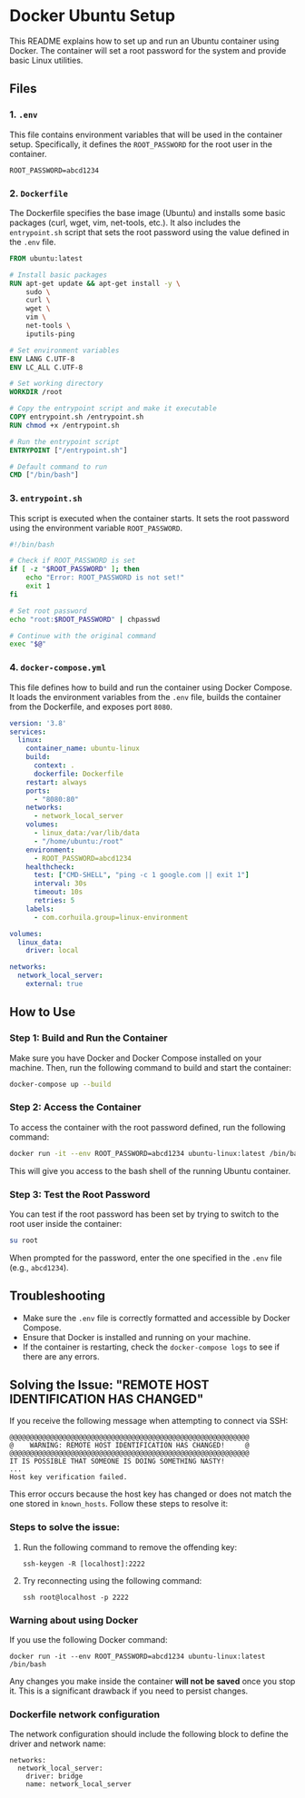 
# Docker Ubuntu Setup

This README explains how to set up and run an Ubuntu container using Docker. The container will set a root password for the system and provide basic Linux utilities.

## Files

### 1. `.env`
This file contains environment variables that will be used in the container setup. Specifically, it defines the `ROOT_PASSWORD` for the root user in the container.

```env
ROOT_PASSWORD=abcd1234
```

### 2. `Dockerfile`
The Dockerfile specifies the base image (Ubuntu) and installs some basic packages (curl, wget, vim, net-tools, etc.). It also includes the `entrypoint.sh` script that sets the root password using the value defined in the `.env` file.

```dockerfile
FROM ubuntu:latest

# Install basic packages
RUN apt-get update && apt-get install -y \
    sudo \
    curl \
    wget \
    vim \
    net-tools \
    iputils-ping

# Set environment variables
ENV LANG C.UTF-8
ENV LC_ALL C.UTF-8

# Set working directory
WORKDIR /root

# Copy the entrypoint script and make it executable
COPY entrypoint.sh /entrypoint.sh
RUN chmod +x /entrypoint.sh

# Run the entrypoint script
ENTRYPOINT ["/entrypoint.sh"]

# Default command to run
CMD ["/bin/bash"]
```

### 3. `entrypoint.sh`
This script is executed when the container starts. It sets the root password using the environment variable `ROOT_PASSWORD`.

```bash
#!/bin/bash

# Check if ROOT_PASSWORD is set
if [ -z "$ROOT_PASSWORD" ]; then
    echo "Error: ROOT_PASSWORD is not set!"
    exit 1
fi

# Set root password
echo "root:$ROOT_PASSWORD" | chpasswd

# Continue with the original command
exec "$@"
```

### 4. `docker-compose.yml`
This file defines how to build and run the container using Docker Compose. It loads the environment variables from the `.env` file, builds the container from the Dockerfile, and exposes port `8080`.

```yaml
version: '3.8'
services:
  linux:
    container_name: ubuntu-linux
    build:
      context: .
      dockerfile: Dockerfile
    restart: always
    ports:
      - "8080:80"
    networks:
      - network_local_server
    volumes:
      - linux_data:/var/lib/data
      - "/home/ubuntu:/root"
    environment:
      - ROOT_PASSWORD=abcd1234
    healthcheck:
      test: ["CMD-SHELL", "ping -c 1 google.com || exit 1"]
      interval: 30s
      timeout: 10s
      retries: 5
    labels:
      - com.corhuila.group=linux-environment

volumes:
  linux_data:
    driver: local

networks:
  network_local_server:
    external: true
```

## How to Use

### Step 1: Build and Run the Container
Make sure you have Docker and Docker Compose installed on your machine. Then, run the following command to build and start the container:

```bash
docker-compose up --build
```

### Step 2: Access the Container
To access the container with the root password defined, run the following command:

```bash
docker run -it --env ROOT_PASSWORD=abcd1234 ubuntu-linux:latest /bin/bash
```

This will give you access to the bash shell of the running Ubuntu container.

### Step 3: Test the Root Password
You can test if the root password has been set by trying to switch to the root user inside the container:

```bash
su root
```

When prompted for the password, enter the one specified in the `.env` file (e.g., `abcd1234`).

## Troubleshooting

- Make sure the `.env` file is correctly formatted and accessible by Docker Compose.
- Ensure that Docker is installed and running on your machine.
- If the container is restarting, check the `docker-compose logs` to see if there are any errors.

## Solving the Issue: "REMOTE HOST IDENTIFICATION HAS CHANGED"

If you receive the following message when attempting to connect via SSH:

```
@@@@@@@@@@@@@@@@@@@@@@@@@@@@@@@@@@@@@@@@@@@@@@@@@@@@@@@@@@@
@    WARNING: REMOTE HOST IDENTIFICATION HAS CHANGED!     @
@@@@@@@@@@@@@@@@@@@@@@@@@@@@@@@@@@@@@@@@@@@@@@@@@@@@@@@@@@@
IT IS POSSIBLE THAT SOMEONE IS DOING SOMETHING NASTY!
...
Host key verification failed.
```

This error occurs because the host key has changed or does not match the one stored in `known_hosts`. Follow these steps to resolve it:

### Steps to solve the issue:
1. Run the following command to remove the offending key:
   ```
   ssh-keygen -R [localhost]:2222
   ```

2. Try reconnecting using the following command:
   ```
   ssh root@localhost -p 2222
   ```

### Warning about using Docker
If you use the following Docker command:
```
docker run -it --env ROOT_PASSWORD=abcd1234 ubuntu-linux:latest /bin/bash
```
Any changes you make inside the container **will not be saved** once you stop it. This is a significant drawback if you need to persist changes.

### Dockerfile network configuration
The network configuration should include the following block to define the driver and network name:
```
networks:
  network_local_server:
    driver: bridge
    name: network_local_server
```
